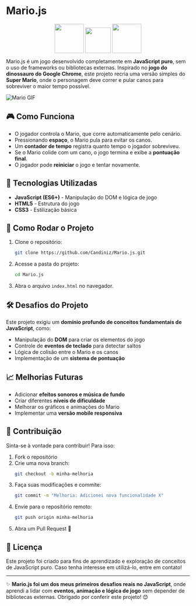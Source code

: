 # Mario.js

<p align="center">
  <img src="https://media1.giphy.com/media/XAxylRMCdpbEWUAvr8/giphy.gif?cid=6c09b952xiw93oy5dkqmotq1usqoqyxur02x8dxo2gqzsar1&ep=v1_internal_gif_by_id&rid=giphy.gif&ct=s" width="80" style="vertical-align: middle; display: inline-block;">
  <img src="https://i.pinimg.com/originals/51/5a/8d/515a8da287ae3d77dfbf851515c63734.gif" width="70" style="vertical-align: bottom; display: inline-block;">
  <img src="https://media2.giphy.com/media/ln7z2eWriiQAllfVcn/giphy.gif?cid=6c09b9523j00k4nr489c9yszsue2ckfmt4xqxdncj6zno00d&ep=v1_internal_gif_by_id&rid=giphy.gif&ct=s" width="80" style="vertical-align: middle; display: inline-block;">
</p>

Mario.js é um jogo desenvolvido completamente em **JavaScript puro**, sem o uso de frameworks ou bibliotecas externas. Inspirado no **jogo do dinossauro do Google Chrome**, este projeto recria uma versão simples do **Super Mario**, onde o personagem deve correr e pular canos para sobreviver o maior tempo possível.

![Mario GIF](https://media.giphy.com/media/l0HlNQ03J5JxX6lva/giphy.gif)

## 🎮 Como Funciona

- O jogador controla o Mario, que corre automaticamente pelo cenário.
- Pressionando **espaço**, o Mario pula para evitar os canos.
- Um **contador de tempo** registra quanto tempo o jogador sobreviveu.
- Se o Mario colide com um cano, o jogo termina e exibe a **pontuação final**.
- O jogador pode **reiniciar** o jogo e tentar novamente.

## 🚀 Tecnologias Utilizadas

- **JavaScript (ES6+)** - Manipulação do DOM e lógica de jogo
- **HTML5** - Estrutura do jogo
- **CSS3** - Estilização básica

## 📂 Como Rodar o Projeto

1. Clone o repositório:
   ```bash
   git clone https://github.com/Candiniz/Mario.js.git
   ```
2. Acesse a pasta do projeto:
   ```bash
   cd Mario.js
   ```
3. Abra o arquivo `index.html` no navegador.

## 🛠️ Desafios do Projeto

Este projeto exigiu um **domínio profundo de conceitos fundamentais de JavaScript**, como:

- Manipulação do **DOM** para criar os elementos do jogo
- Controle de **eventos de teclado** para detectar saltos
- Lógica de colisão entre o Mario e os canos
- Implementação de um **sistema de pontuação**

## 📈 Melhorias Futuras

- Adicionar **efeitos sonoros e música de fundo**
- Criar diferentes **níveis de dificuldade**
- Melhorar os gráficos e animações do Mario
- Implementar uma **versão mobile responsiva**

## 🤝 Contribuição

Sinta-se à vontade para contribuir! Para isso:

1. Fork o repositório
2. Crie uma nova branch:
   ```bash
   git checkout -b minha-melhoria
   ```
3. Faça suas modificações e commite:
   ```bash
   git commit -m "Melhoria: Adicionei nova funcionalidade X"
   ```
4. Envie para o repositório remoto:
   ```bash
   git push origin minha-melhoria
   ```
5. Abra um Pull Request 🚀

## 📜 Licença

Este projeto foi criado para fins de aprendizado e exploração de conceitos de JavaScript puro. Caso tenha interesse em utilizá-lo, entre em contato!

---

✨ **Mario.js foi um dos meus primeiros desafios reais no JavaScript**, onde aprendi a lidar com **eventos, animação e lógica de jogo** sem depender de bibliotecas externas. Obrigado por conferir este projeto! 😊
